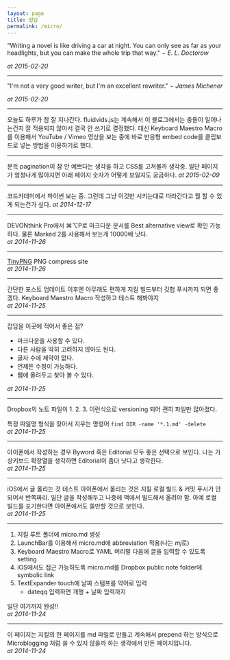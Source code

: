 ```yaml
---
layout: page
title: 잡담
permalink: /micro/
---
```

"Writing a novel is like driving a car at night. You can only see as far as your headlights, but you can make the whole trip that way." − *E. L. Doctorow*

*at 2015-02-20*

***

"I'm not a very good writer, but I'm an excellent rewriter." − *James Michener*

*at 2015-02-20*

***

오늘도 하루가 참 잘 지나간다. fluidvids.js는 계속해서 이 블로그에서는 충돌이 일어나는건지 잘 적용되지 않아서 결국 안 쓰기로 결정했다. 대신 Keyboard Maestro Macro를 이용해서 YouTube / Vimeo 영상을 보는 중에 바로 반응형 embed code를 클립보드로 넣는 방법을 이용하기로 했다.

***

문득 pagination이 참 안 예쁘다는 생각을 하고 CSS를 고쳐볼까 생각중. 일단 페이지가 엄청나게 많아지면 아래 페이지 숫자가 어떻게 보일지도 궁금하다.
*at 2015-02-09*

***



코드카데미에서 파이썬 보는 중. 그런데 그냥 이것만 시키는대로 따라간다고 뭘 할 수 있게 되는건가 싶다.
*at 2014-12-17*

***

DEVONthink Pro에서 ⌘⌥P로 마크다운 문서를 Best alternative view로 확인 가능하다. 물론 Marked 2를 사용해서 보는게 10000배 낫다.  
*at 2014-11-26*

***

[TinyPNG](https://tinypng.com/ "TinyPNG – Compress PNG images while preserving transparency")
PNG compress site  
*at 2014-11-26*

***

간단한 포스트 업데이트 이후엔 아무래도 편하게 지킬 빌드부터 깃헙 푸시까지 되면 좋겠다.
Keyboard Maestro Macro 작성하고 테스트 해봐야지  
*at 2014-11-25*

***

잡담을 이곳에 적어서 좋은 점?

* 마크다운을 사용할 수 있다.
* 다른 사람을 딱히 고려하지 않아도 된다.
* 글자 수에 제약이 없다.
* 언제든 수정이 가능하다.
* 웹에 올려두고 찾아 볼 수 있다.

*at 2014-11-25*

***

Dropbox의 노트 파일이 1. 2. 3. 이런식으로 versioning 되어 괜히 파일만 많아졌다.

특정 파일명 형식을 찾아서 지우는 명령어
`find DIR -name '*.1.md' -delete`  
*at 2014-11-25*

***

아이폰에서 작성하는 경우 Byword 혹은 Editorial 모두 좋은 선택으로 보인다. 나는 가상키보드 확장열을 생각하면 Editorial이 좀더 낫다고 생각한다.  
*at 2014-11-25*

***

iOS에서 글 올리는 것 테스트
아이폰에서 올리는 것은 지킬 로컬 빌드 & 커밋 푸시가 안 되어서 반쪽짜리.
일단 글을 작성해두고 나중에 맥에서 빌드해서 올려야 함. 아예 로컬 빌드를 포기한다면 아이폰에서도 쓸만할 것으로 보인다.  
*at 2014-11-25*

***

1. 지킬 루트 폴더에 micro.md 생성
2. LaunchBar를 이용해서 micro.md에 abbreviation 적용(나는 *mj*로)
3. Keyboard Maestro Macro로 YAML 머리말 다음에 글을 입력할 수 있도록 setting
4. iOS에서도 접근 가능하도록 micro.md를 Dropbox public note folder에 symbolic link
5. TextExpander touch에 날짜 스탬프를 약어로 입력
	* dateqq 입력하면 개행 + 날짜 입력까지  

일단 여기까지 완성!!  
*at 2014-11-24*

***

이 페이지는 지킬의 한 페이지를 md 파일로 만들고 계속해서 prepend 하는 방식으로 Microblogging 처럼 쓸 수 있지 않을까 하는 생각에서 만든 페이지입니다.  
*at 2014-11-24*

